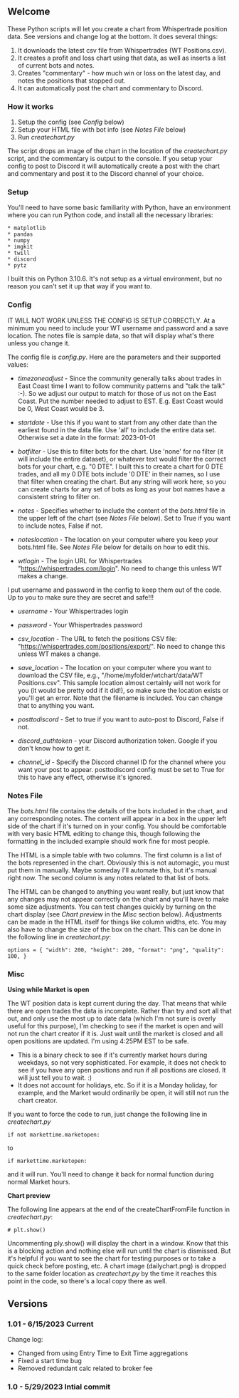 ## Welcome

These Python scripts will let you create a chart from Whispertrade position data. See versions and change log at the bottom. It does several things:

1. It downloads the latest csv file from Whispertrades (WT Positions.csv).
2. It creates a profit and loss chart using that data, as well as inserts a list of current bots and notes.
3. Creates "commentary" - how much win or loss on the latest day, and notes the positions that stopped out.
4. It can automatically post the chart and commentary to Discord.

### How it works

1. Setup the config (see _Config_ below)
2. Setup your HTML file with bot info (see _Notes File_ below)
3. Run _createchart.py_

The script drops an image of the chart in the location of the _createchart.py_ script, and the commentary is output to the console. If you setup your config to post to Discord it will automatically create a post with the chart and commentary and post it to the Discord channel of your choice.

### Setup

You'll need to have some basic familiarity with Python, have an environment where you can run Python code, and install all the necessary libraries:

    * matplotlib
    * pandas
    * numpy
    * imgkit
    * twill
    * discord
    * pytz

I built this on Python 3.10.6. It's not setup as a virtual environment, but no reason you can't set it up that way if you want to.

### Config

IT WILL NOT WORK UNLESS THE CONFIG IS SETUP CORRECTLY. At a minimum you need to include your WT username and password and a save location. The notes file is sample data, so that will display what's there unless you change it.

The config file is _config.py_. Here are the parameters and their supported values:

- _timezoneadjust_ - Since the community generally talks about trades in East Coast time I want to follow community patterns and "talk the talk" :-). So we adjust our output to match for those of us not on the East Coast. Put the number needed to adjust to EST. E.g. East Coast would be 0, West Coast would be 3.

- _startdate_ - Use this if you want to start from any other date than the earliest found in the data file. Use 'all' to include the entire data set. Otherwise set a date in the format: 2023-01-01

- _botfilter_ - Use this to filter bots for the chart. Use 'none' for no filter (it will include the entire dataset), or whatever text would filter the correct bots for your chart, e.g. "0 DTE". I built this to create a chart for 0 DTE trades, and all my 0 DTE bots include '0 DTE' in their names, so I use that filter when creating the chart. But any string will work here, so you can create charts for any set of bots as long as your bot names have a consistent string to filter on.

- _notes_ - Specifies whether to include the content of the _bots.html_ file in the upper left of the chart (see _Notes File_ below). Set to True if you want to include notes, False if not.

- _noteslocation_ - The location on your computer where you keep your bots.html file. See _Notes File_ below for details on how to edit this.

- _wtlogin_ - The login URL for Whispertrades "https://whispertrades.com/login". No need to change this unless WT makes a change.

I put username and password in the config to keep them out of the code. Up to you to make sure they are secret and safe!!!

- _username_ - Your Whispertrades login
- _password_ - Your Whispertrades password

- _csv_location_ - The URL to fetch the positions CSV file: "https://whispertrades.com/positions/export/". No need to change this unless WT makes a change.

- _save_location_ - The location on your computer where you want to download the CSV file, e.g., "/home/myfolder/wtchart/data/WT Positions.csv". This sample location almost certainly will not work for you (it would be pretty odd if it did!), so make sure the location exists or you'll get an error. Note that the filename is included. You can change that to anything you want.

- _posttodiscord_ - Set to true if you want to auto-post to Discord, False if not.

- _discord_authtoken_ - your Discord authorization token. Google if you don't know how to get it.

- _channel_id_ - Specify the Discord channel ID for the channel where you want your post to appear. posttodiscord config must be set to True for this to have any effect, otherwise it's ignored.

### Notes File

The _bots.html_ file contains the details of the bots included in the chart, and any corresponding notes. The content will appear in a box in the upper left side of the chart if it's turned on in your config. You should be comfortable with very basic HTML editing to change this, though following the formatting in the included example should work fine for most people.

The HTML is a simple table with two columns. The first column is a list of the bots represented in the chart. Obviously this is not automagic, you must put them in manually. Maybe someday I'll automate this, but it's manual right now. The second column is any notes related to that list of bots.

The HTML can be changed to anything you want really, but just know that any changes may not appear correctly on the chart and you'll have to make some size adjustments. You can test changes quickly by turning on the chart display (see _Chart preview_ in the _Misc_ section below). Adjustments can be made in the HTML itself for things like column widths, etc. You may also have to change the size of the box on the chart. This can be done in the following line in _createchart.py_:

    options = { "width": 200, "height": 200, "format": "png", "quality": 100, }

### Misc

**Using while Market is open**

The WT position data is kept current during the day. That means that while there are open trades the data is incomplete. Rather than try and sort all that out, and only use the most up to date data (which I'm not sure is overly useful for this purpose), I'm checking to see if the market is open and will not run the chart creator if it is. Just wait until the market is closed and all open positions are updated. I'm using 4:25PM EST to be safe.

- This is a binary check to see if it's currently market hours during weekdays, so not very sophisticated. For example, it does not check to see if you have any open positions and run if all positions are closed. It will just tell you to wait. :)
- It does not account for holidays, etc. So if it is a Monday holiday, for example, and the Market would ordinarily be open, it will still not run the chart creator.

If you want to force the code to run, just change the following line in _createchart.py_

    if not markettime.marketopen:

to

    if markettime.marketopen:

and it will run. You'll need to change it back for normal function during normal Market hours.

**Chart preview**

The following line appears at the end of the createChartFromFile function in _createchart.py_:

    # plt.show()

Uncommenting ply.show() will display the chart in a window. Know that this is a blocking action and nothing else will run until the chart is dismissed. But it's helpful if you want to see the chart for testing purposes or to take a quick check before posting, etc. A chart image (dailychart.png) is dropped to the same folder location as _createchart.py_ by the time it reaches this point in the code, so there's a local copy there as well.

## Versions

### 1.01 - 6/15/2023 Current

Change log:

- Changed from using Entry Time to Exit Time aggregations
- Fixed a start time bug
- Removed redundant calc related to broker fee

### 1.0 - 5/29/2023 Intial commit
